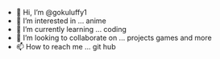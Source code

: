 - 👋 Hi, I’m @gokuluffy1
- 👀 I’m interested in ... anime 
- 🌱 I’m currently learning ... coding
- 💞️ I’m looking to collaborate on ... projects games and more 
- 📫 How to reach me ... git hub 

<!---
gokuluffy1/gokuluffy1 is a ✨ special ✨ repository because its `README.md` (this file) appears on your GitHub profile.
You can click the Preview link to take a look at your changes.
--->
